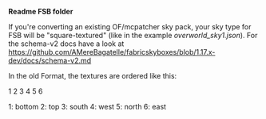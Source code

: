 __Readme FSB folder__

If you're converting an existing OF/mcpatcher sky pack, your sky type for FSB will be 
"square-textured" (like in the example _overworld_sky1.json_). For the schema-v2 docs 
have a look at https://github.com/AMereBagatelle/fabricskyboxes/blob/1.17.x-dev/docs/schema-v2.md

In the old Format, the textures are ordered like this:

1 2 3
4 5 6

1: bottom
2: top
3: south
4: west
5: north
6: east
